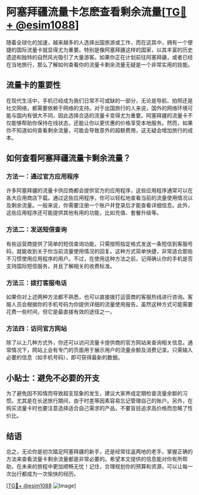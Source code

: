 # 阿塞拜疆流量卡怎麽查看剩余流量[[TG💪+ @esim1088](https://t.me/s/esim1088)]

随着全球化的加速，越来越多的人选择出国旅游或工作，而在这其中，拥有一个便捷的国际流量卡就显得尤为重要。特别是像阿塞拜疆这样的国家，以其丰富的历史遗迹和独特的自然风光吸引了大量游客。如果你正在计划前往阿塞拜疆，或者已经在当地旅行，那么了解如何查看你的流量卡剩余流量无疑是一个非常实用的技能。

## 流量卡的重要性

在现代生活中，手机已经成为我们日常不可或缺的一部分，无论是导航、拍照还是社交网络，都需要依赖于网络的支持。对于出国旅行的人来说，国外的网络环境可能与国内有很大不同，因此选择合适的流量卡变得尤为重要。阿塞拜疆的流量卡不仅能够帮助你保持在线状态，还能让你以更优惠的价格享受本地服务。然而，如果你不知道如何查看剩余流量，可能会导致意外的超额费用，这无疑会增加旅行的成本。

## 如何查看阿塞拜疆流量卡剩余流量？

### 方法一：通过官方应用程序

许多阿塞拜疆的流量卡供应商都会提供官方的应用程序，这些应用程序通常可以在各大应用商店下载。通过这些应用程序，你可以轻松地查看当前的流量使用情况以及剩余流量。一般来说，你需要注册一个账户并登录后才能查看详细信息。此外，这些应用程序还可能提供其他有用的功能，比如充值、套餐升级等。

### 方法二：发送短信查询

有些运营商提供了简单的短信查询功能，只需按照指定格式发送一条短信到客服号码，就能收到关于你当前流量使用情况的回复。这种方式简单快捷，非常适合那些不习惯使用应用程序的用户。不过，在使用这种方法之前，记得确认你的手机是否支持国际短信服务，并且了解相关的收费标准。

### 方法三：拨打客服电话

如果你对上述两种方法都不熟悉，也可以直接拨打运营商的客服热线进行咨询。客服人员会根据你的手机号码为你提供详细的流量使用报告。虽然这种方式可能需要花费一些时间，但它是最直接有效的途径之一。

### 方法四：访问官方网站

除了以上几种方式外，你还可以访问流量卡提供商的官方网站来查询相关信息。通常情况下，网站上会有专门的页面用于展示用户的流量余额及消费记录。只需输入必要的信息（如手机号码），即可获得最新的数据。

## 小贴士：避免不必要的开支

为了避免因不知情而导致超支现象的发生，建议大家养成定期检查流量余额的习惯。尤其是在长途旅行期间，由于时差等因素容易忘记管理自己的账户。另外，在购买流量卡时也要注意选择适合自己需求的产品，不要盲目追求高价格而忽略了性价比。

## 结语

总之，无论你是初次踏足阿塞拜疆的新手，还是经常往返两地的老手，掌握正确的方法来查看流量卡剩余流量都是非常必要的。希望本文提供的信息能对你有所帮助，在未来的旅程中更加顺畅无忧！记住，合理规划你的预算和资源，可以让每一次出行都成为一次愉快的经历。

[[TG💪+ @esim1088](https://t.me/s/esim1088) ![Image](https://i.postimg.cc/4NQfJmqS/Snipaste-2025-05-13-00-14-12.png)]